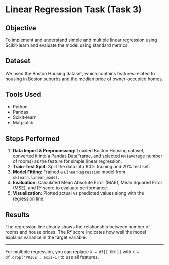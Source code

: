 # Linear Regression Task (Task 3)

## Objective
To implement and understand simple and multiple linear regression using Scikit-learn and evaluate the model using standard metrics.

## Dataset
We used the Boston Housing dataset, which contains features related to housing in Boston suburbs and the median price of owner-occupied homes.

## Tools Used
- Python
- Pandas
- Scikit-learn
- Matplotlib

## Steps Performed
1. **Data Import & Preprocessing:** Loaded Boston Housing dataset, converted it into a Pandas DataFrame, and selected `RM` (average number of rooms) as the feature for simple linear regression.
2. **Train-Test Split:** Split the data into 80% training and 20% test set.
3. **Model Fitting:** Trained a `LinearRegression` model from `sklearn.linear_model`.
4. **Evaluation:** Calculated Mean Absolute Error (MAE), Mean Squared Error (MSE), and R² score to evaluate performance.
5. **Visualization:** Plotted actual vs predicted values along with the regression line.

## Results
The regression line clearly shows the relationship between number of rooms and house prices. The R² score indicates how well the model explains variance in the target variable.

---

For multiple regression, you can replace `X = df[['RM']]` with `X = df.drop('PRICE', axis=1)` to use all features.
